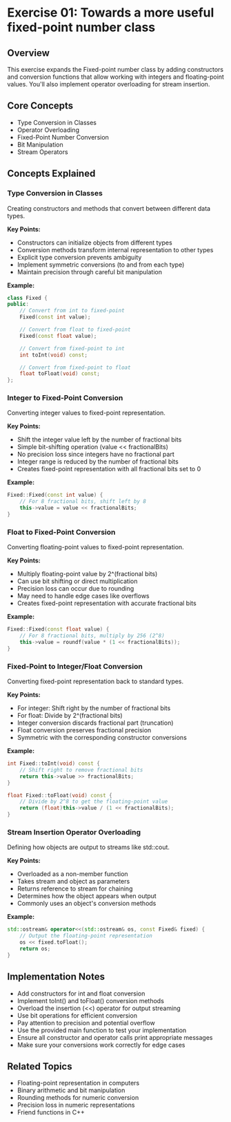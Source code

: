 # Exercise 01: Towards a more useful fixed-point number class

## Overview
This exercise expands the Fixed-point number class by adding constructors and conversion functions that allow working with integers and floating-point values. You'll also implement operator overloading for stream insertion.

## Core Concepts
- Type Conversion in Classes
- Operator Overloading
- Fixed-Point Number Conversion
- Bit Manipulation
- Stream Operators

## Concepts Explained

### Type Conversion in Classes
Creating constructors and methods that convert between different data types.

**Key Points:**
- Constructors can initialize objects from different types
- Conversion methods transform internal representation to other types
- Explicit type conversion prevents ambiguity
- Implement symmetric conversions (to and from each type)
- Maintain precision through careful bit manipulation

**Example:**
```cpp
class Fixed {
public:
    // Convert from int to fixed-point
    Fixed(const int value);

    // Convert from float to fixed-point
    Fixed(const float value);

    // Convert from fixed-point to int
    int toInt(void) const;

    // Convert from fixed-point to float
    float toFloat(void) const;
};
```

### Integer to Fixed-Point Conversion
Converting integer values to fixed-point representation.

**Key Points:**
- Shift the integer value left by the number of fractional bits
- Simple bit-shifting operation (value << fractionalBits)
- No precision loss since integers have no fractional part
- Integer range is reduced by the number of fractional bits
- Creates fixed-point representation with all fractional bits set to 0

**Example:**
```cpp
Fixed::Fixed(const int value) {
    // For 8 fractional bits, shift left by 8
    this->value = value << fractionalBits;
}
```

### Float to Fixed-Point Conversion
Converting floating-point values to fixed-point representation.

**Key Points:**
- Multiply floating-point value by 2^(fractional bits)
- Can use bit shifting or direct multiplication
- Precision loss can occur due to rounding
- May need to handle edge cases like overflows
- Creates fixed-point representation with accurate fractional bits

**Example:**
```cpp
Fixed::Fixed(const float value) {
    // For 8 fractional bits, multiply by 256 (2^8)
    this->value = roundf(value * (1 << fractionalBits));
}
```

### Fixed-Point to Integer/Float Conversion
Converting fixed-point representation back to standard types.

**Key Points:**
- For integer: Shift right by the number of fractional bits
- For float: Divide by 2^(fractional bits)
- Integer conversion discards fractional part (truncation)
- Float conversion preserves fractional precision
- Symmetric with the corresponding constructor conversions

**Example:**
```cpp
int Fixed::toInt(void) const {
    // Shift right to remove fractional bits
    return this->value >> fractionalBits;
}

float Fixed::toFloat(void) const {
    // Divide by 2^8 to get the floating-point value
    return (float)this->value / (1 << fractionalBits);
}
```

### Stream Insertion Operator Overloading
Defining how objects are output to streams like std::cout.

**Key Points:**
- Overloaded as a non-member function
- Takes stream and object as parameters
- Returns reference to stream for chaining
- Determines how the object appears when output
- Commonly uses an object's conversion methods

**Example:**
```cpp
std::ostream& operator<<(std::ostream& os, const Fixed& fixed) {
    // Output the floating-point representation
    os << fixed.toFloat();
    return os;
}
```

## Implementation Notes
- Add constructors for int and float conversion
- Implement toInt() and toFloat() conversion methods
- Overload the insertion (<<) operator for output streaming
- Use bit operations for efficient conversion
- Pay attention to precision and potential overflow
- Use the provided main function to test your implementation
- Ensure all constructor and operator calls print appropriate messages
- Make sure your conversions work correctly for edge cases

## Related Topics
- Floating-point representation in computers
- Binary arithmetic and bit manipulation
- Rounding methods for numeric conversion
- Precision loss in numeric representations
- Friend functions in C++